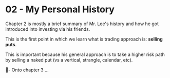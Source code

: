 # 02 - My Personal History

Chapter 2 is mostly a brief summary of Mr. Lee's history and how he got introduced into investing via his friends.

This is the first point in which we learn what is trading approach is: **selling puts**.  

This is important because his general approach is to take a higher risk path by selling a naked put (vs a vertical, strangle, calendar, etc).  

🤞- Onto chapter 3 ...
